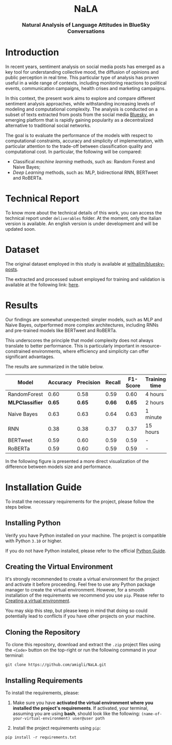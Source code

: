 <div align="center">
    <h1>NaLA</h1>
    <h3>Natural Analysis of Language Attitudes in BlueSky Conversations</h3>
</div>

# Introduction

In recent years, sentiment analysis on social media posts has emerged as a key tool for understanding collective mood, 
the diffusion of opinions and public perception in real time. This particular type of analysis has proven useful in a wide 
range of contexts, including monitoring reactions to political events, communication campaigns, health crises and marketing campaigns. 

In this context, the present work aims to explore and compare different sentiment analysis approaches, while withstanding increasing levels of modeling and computational complexity. The analysis is conducted on a subset of texts extracted from posts from the social media [Bluesky](https://bsky.app), an emerging platform that is rapidly gaining popularity as a decentralized alternative to traditional social networks. 

The goal is to evaluate the performance of the models with respect to computational constraints, accuracy and simplicity of implementation, with particular attention to the trade-off between classification quality and computational cost. In particular, the following will be compared:
- Classifical _machine learning_ methods, such as: Random Forest and Naive Bayes;
- _Deep Learning_ methods, such as: MLP, bidirectional RNN, BERTweet and RoBERTa.

# Technical Report

To know more about the technical details of this work, you can access the technical report under `deliverables` folder.
At the moment, only the italian version is available. An english version is under development and will be updated soon.

# Dataset

The original dataset employed in this study is available at [withalim/bluesky-posts](https://huggingface.co/datasets/withalim/bluesky-posts).

The extracted and processed subset employed for training and validation is available at the following link: [here](https://drive.google.com/drive/folders/1xcUxIP4C3Mhh7R4exW4TsWHK6R80tCty?usp=sharing).

# Results

Our findings are somewhat unexpected: simpler models, such as MLP and Naive Bayes, outperformed more complex architectures, including RNNs and pre-trained models like BERTweet and RoBERTa.

This underscores the principle that model complexity does not always translate to better performance. 
This is particularly important in resource-constrained environments, where efficiency and simplicity can offer significant advantages.

The results are summarized in the table below.

| **Model**        | **Accuracy** | **Precision** | **Recall** | **F1-Score** | **Training time** | **# Parametri** |
|------------------|--------------|---------------|------------|--------------|-------------------|------------------|
| RandomForest     | 0.60         | 0.58          | 0.59       | 0.60         | 4 hours           | 1746             |
| **MLPClassifier** | **0.65**     | **0.65**      | **0.66**   | **0.65**     | 2 hours           | **1101**             |
| Naive Bayes      | 0.63         | 0.63          | 0.64       | 0.63         | 1 minute          | 835K             |
| RNN              | 0.38         | 0.38          | 0.37       | 0.37         | 15 hours          | 16M              |
| BERTweet         | 0.59         | 0.60          | 0.59       | 0.59         | -                 | 134M             |
| RoBERTa          | 0.59         | 0.60          | 0.59       | 0.59         | -                 | 124M             |

In the following figure is presented a more direct visualization of the difference between models size and performance.



# Installation Guide
To install the necessary requirements for the project, please follow the steps below.

## Installing Python
Verify you have Python installed on your machine. The project is compatible with Python `3.10` or higher.

If you do not have Python installed, please refer to the official [Python Guide](https://www.python.org/downloads/).
## Creating the Virtual Environment 
It's strongly recommended to create a virtual environment for the project and activate it before proceeding. 
Feel free to use any Python package manager to create the virtual environment. However, for a smooth installation of the requirements we recommend you use `pip`. Please refer to [Creating a virtual environment](https://packaging.python.org/en/latest/guides/installing-using-pip-and-virtual-environments/#creating-a-virtual-environment).

You may skip this step, but please keep in mind that doing so could potentially lead to conflicts if you have other projects on your machine. 

## Cloning the Repository 
To clone this repository, download and extract the `.zip` project files using the `<Code>` button on the top-right or run the following command in your terminal:
```shell 
git clone https://github.com/amigli/NaLA.git
```

## Installing Requirements
To install the requirements, please: 
1. Make sure you have **activated the virtual environment where you installed the project's requirements**. If activated, your terminal, assuming you are using **bash**, should look like the following: ``(name-of-your-virtual-environment) user@user path``

2. Install the project requirements using `pip`:
```shell 
pip install -r requirements.txt
```